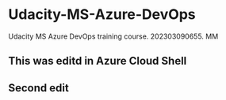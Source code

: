 # Udacity-MS-Azure-DevOps
Udacity MS Azure DevOps training course.  202303090655.  MM
## This was editd in Azure Cloud Shell
## Second edit
